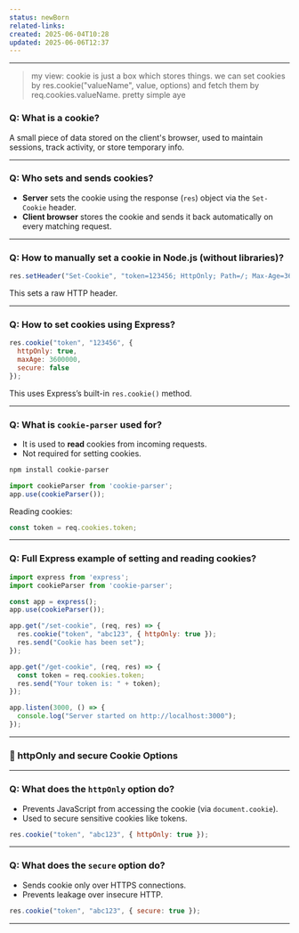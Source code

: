 ```yaml
---
status: newBorn
related-links: 
created: 2025-06-04T10:28
updated: 2025-06-06T12:37
---
```

---

> my view: cookie is just a box which stores things. we can set cookies by res.cookie("valueName", value, options) and fetch them by req.cookies.valueName. pretty simple aye


### Q: What is a cookie?
A small piece of data stored on the client's browser, used to maintain sessions, track activity, or store temporary info.

---

### Q: Who sets and sends cookies?
- **Server** sets the cookie using the response (`res`) object via the `Set-Cookie` header.
- **Client browser** stores the cookie and sends it back automatically on every matching request.

---

### Q: How to manually set a cookie in Node.js (without libraries)?

```js
res.setHeader("Set-Cookie", "token=123456; HttpOnly; Path=/; Max-Age=3600");
```

This sets a raw HTTP header.

---

### Q: How to set cookies using Express?

```js
res.cookie("token", "123456", {
  httpOnly: true,
  maxAge: 3600000,
  secure: false
});
```

This uses Express’s built-in `res.cookie()` method.

---

### Q: What is `cookie-parser` used for?

- It is used to **read** cookies from incoming requests.
- Not required for setting cookies.

```bash
npm install cookie-parser
```

```js
import cookieParser from 'cookie-parser';
app.use(cookieParser());
```

Reading cookies:

```js
const token = req.cookies.token;
```

---

### Q: Full Express example of setting and reading cookies?

```js
import express from 'express';
import cookieParser from 'cookie-parser';

const app = express();
app.use(cookieParser());

app.get("/set-cookie", (req, res) => {
  res.cookie("token", "abc123", { httpOnly: true });
  res.send("Cookie has been set");
});

app.get("/get-cookie", (req, res) => {
  const token = req.cookies.token;
  res.send("Your token is: " + token);
});

app.listen(3000, () => {
  console.log("Server started on http://localhost:3000");
});
```

---

### 🔐 httpOnly and secure Cookie Options

---

### Q: What does the `httpOnly` option do?

- Prevents JavaScript from accessing the cookie (via `document.cookie`).
- Used to secure sensitive cookies like tokens.

```js
res.cookie("token", "abc123", { httpOnly: true });
```

---

### Q: What does the `secure` option do?

- Sends cookie only over HTTPS connections.
- Prevents leakage over insecure HTTP.

```js
res.cookie("token", "abc123", { secure: true });
```

---

